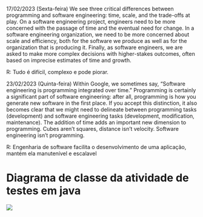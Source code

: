 17/02/2023 (Sexta-feira)
We see three critical differences between programming and software engineering: time, scale, and the trade-offs at play. On a software engineering project, engineers need to be more concerned with the passage of time and the eventual need for change. In a software engineering organization, we need to be more concerned about scale and efficiency, both for the software we produce as well as for the organization that is producing it. Finally, as software engineers, we are asked to make more complex decisions with higher-stakes outcomes, often based on imprecise estimates of time and growth.

R: Tudo é difícil, complexo e pode piorar.


23/02/2023 (Quinta-feira)
Within Google, we sometimes say, “Software engineering is programming integrated over time.” Programming is certainly a significant part of software engineering: after all, programming is how you generate new software in the first place. If you accept this distinction, it also becomes clear that we might need to delineate between programming tasks (development) and software engineering tasks (development, modification, maintenance). The addition of time adds an important new dimension to programming. Cubes aren’t squares, distance isn’t velocity. Software engineering isn’t programming.

R: Engenharia de software facilita o desenvolvimento de uma aplicação, mantém ela manutenível e escalavel


# Diagrama de classe da atividade de testes em java
<img src="https://github.com/ImBard/bertoti/assets/89823203/bb45b576-26f8-42d8-8062-aad1f6cbf4db"/>
